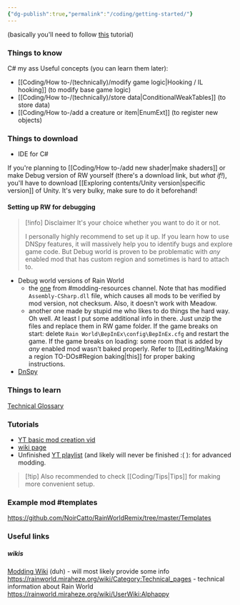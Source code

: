 ```yaml
---
{"dg-publish":true,"permalink":"/coding/getting-started/"}
---
```


(basically you'll need to follow [this](https://rainworldmodding.miraheze.org/wiki/Code_Environments) tutorial)
### Things to know
C# my ass
Useful concepts (you can learn them later):
- [[Coding/How to-/(technically)/modify game logic\|Hooking / IL hooking]] (to modify base game logic)
- [[Coding/How to-/(technically)/store data\|ConditionalWeakTables]] (to store data)
- [[Coding/How to-/add a creature or item\|EnumExt]] (to register new objects)
### Things to download
- IDE for C#

If you're planning to [[Coding/How to-/add new shader\|make shaders]] or make Debug version of RW yourself (there's a download link, but *what if!*), you'll have to download [[Exploring contents/Unity version\|specific version]] of Unity. It's very bulky, make sure to do it beforehand!
#### Setting up RW for debugging
> [!info] Disclaimer
> It's your choice whether you want to do it or not.
 > 
> I personally highly recommend to set up it up. If you learn how to use DNSpy features, it will massively help you to identify bugs and explore game code.
> But Debug world is proven to be problematic with *any* enabled mod that has custom region and sometimes is hard to attach to.

- Debug world versions of Rain World
	- the [one](https://nqywadcmwusjqlrg.public.blob.vercel-storage.com/notes/files/coding/DebugWorld-rvrKbEeqowXM2GOMBub4GDKEjJfkuZ.zip) from \#modding-resources channel. Note that has modified `Assembly-CSharp.dll` file, which causes all mods to be verified by mod version, not checksum. Also, it doesn't work with Meadow.
	- another one made by stupid me who likes to do things the hard way. Oh well. At least I put some additional info in there. 
	Just unzip the files and replace them in RW game folder.
	If the game breaks on start: delete `Rain World\BepInEx\config\BepInEx.cfg` and restart the game.
	If the game breaks on loading: some room that is added by *any* enabled mod wasn't baked properly. Refer to [[Lediting/Making a region TO-DOs#Region baking\|this]] for proper baking instructions.
- [DnSpy](https://github.com/dnSpyEx/dnSpy)
### Things to learn
[Technical Glossary](https://rainworld.miraheze.org/wiki/Technical_Glossary)

### Tutorials 
- [YT basic mod creation vid](https://www.youtube.com/watch?v=JG9cyL5FW90)
- [wiki page](https://rainworldmodding.miraheze.org/wiki/BepInPlugins)
- Unfinished [YT playlist](https://www.youtube.com/playlist?list=PLuHyVLkKIJi3P6xu-V3aRTAlwWpdDKxSa) (and likely will never be finished :( ): for advanced modding. 

> [!tip] Also recommended to check [[Coding/Tips\|Tips]] for making more convenient setup.


### Example mod #templates
https://github.com/NoirCatto/RainWorldRemix/tree/master/Templates 
### Useful links 
##### wikis
[Modding Wiki](https://rainworldmodding.miraheze.org/wiki/Main_Page) (duh) - will most likely provide some info
https://rainworld.miraheze.org/wiki/Category:Technical_pages - technical information about Rain World
https://rainworld.miraheze.org/wiki/UserWiki:Alphappy